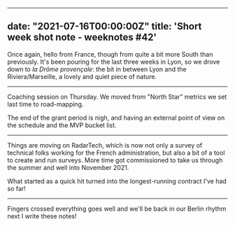 
---
date: "2021-07-16T00:00:00Z"
title: 'Short week shot note - weeknotes #42'
---

Once again, hello from France, though from quite a bit more South than previously. It's been pouring for the last three weeks in Lyon, so we drove down to _la Drôme provençale_: the bit in between Lyon and the Riviera/Marseille, a lovely and quiet piece of nature.

---

Coaching session on Thursday. We moved from "North Star" metrics we set last time to road-mapping. 

The end of the grant period is nigh, and having an external point of view on the schedule and the MVP bucket list.

---

Things are moving on RadarTech, which is now not only a survey of technical folks working for the French administration, but also a bit of a tool to create and run surveys. More time got commissioned to take us through the summer and well into November 2021.

What started as a quick hit turned into the longest-running contract I've had so far!

---

Fingers crossed everything goes well and we'll be back in our Berlin rhythm next I write these notes!

